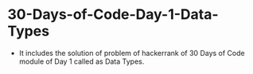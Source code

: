# 30-Days-of-Code-Day-1-Data-Types
- It includes the solution of problem of hackerrank of 30 Days of Code module of Day 1 called as Data Types.
